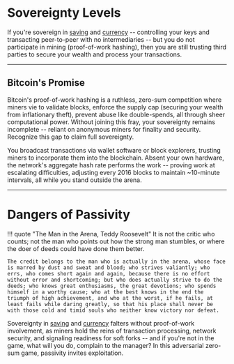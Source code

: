 # Sovereignty Levels

If you're sovereign in [saving](../../saving/index.md) and [currency](../../currency/index.md) -- controlling your keys and transacting peer-to-peer with no intermediaries -- but you do not participate in mining (proof-of-work hashing), then you are still trusting third parties to secure your wealth and process your transactions. 


---

## Bitcoin's Promise 

Bitcoin's proof-of-work hashing is a ruthless, zero-sum competition where miners vie to validate blocks, enforce the supply cap (securing your wealth from inflationary theft), prevent abuse like double-spends, all through sheer computational power. Without joining this fray, your sovereignty remains incomplete -- reliant on anonymous miners for finality and security. Recognize this gap to claim full sovereignty.

You broadcast transactions via wallet software or block explorers, trusting miners to incorporate them into the blockchain. Absent your own hardware, the network's aggregate hash rate performs the work -- proving work at escalating difficulties, adjusting every 2016 blocks to maintain ~10-minute intervals, all while you stand outside the arena.



---

# Dangers of Passivity

!!! quote "The Man in the Arena, Teddy Roosevelt"
    It is not the critic who counts; not the man who points out how the strong man stumbles, or where the doer of deeds could have done them better. 
    
    The credit belongs to the man who is actually in the arena, whose face is marred by dust and sweat and blood; who strives valiantly; who errs, who comes short again and again, because there is no effort without error and shortcoming; but who does actually strive to do the deeds; who knows great enthusiasms, the great devotions; who spends himself in a worthy cause; who at the best knows in the end the triumph of high achievement, and who at the worst, if he fails, at least fails while daring greatly, so that his place shall never be with those cold and timid souls who neither know victory nor defeat.

Sovereignty in [saving](../../saving/index.md) and [currency](../../currency/index.md) falters without proof-of-work involvement, as miners hold the reins of transaction processing, network security, and signaling readiness for soft forks -- and if you're not in the game, what will you do, complain to the manager? In this adversarial zero-sum game, passivity invites exploitation.





